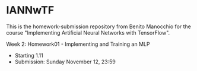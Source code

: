 # IANNwTF
This is the homework-submission repository from Benito Manocchio for the course "Implementing Artificial Neural Networks with TensorFlow".

Week 2: Homework01 - Implementing and Training an MLP
  - Starting 1.11
  - Submission: Sunday November 12, 23:59


